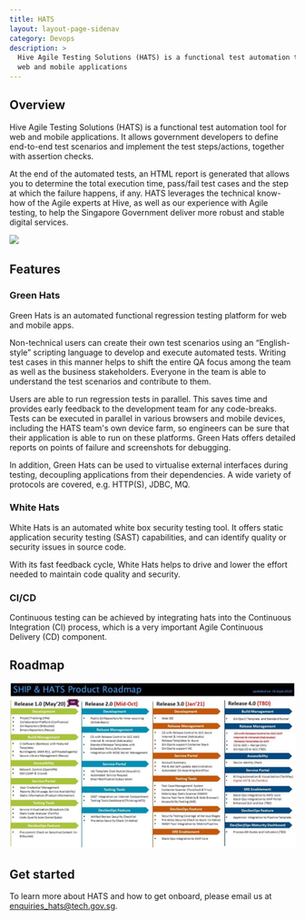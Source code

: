 ```yaml
---
title: HATS
layout: layout-page-sidenav
category: Devops
description: >
  Hive Agile Testing Solutions (HATS) is a functional test automation tool for 
  web and mobile applications
---
```


## Overview

Hive Agile Testing Solutions (HATS) is a functional test automation tool for web and mobile applications. It allows government developers to define end-to-end test scenarios and implement the test steps/actions, together with assertion checks.

At the end of the automated tests, an HTML report is generated that allows you to determine the total execution time, pass/fail test cases and the step at which the failure happens, if any. HATS leverages the technical know-how of the Agile experts at Hive, as well as our experience with Agile testing, to help the Singapore Government deliver more robust and stable digital services.

![](https://d3uzjhjcl6zsbz.cloudfront.net/hats.png)

## Features

### Green Hats

Green Hats is an automated functional regression testing platform for web and mobile apps.

Non-technical users can create their own test scenarios using an “English-style” scripting language to develop and execute automated tests. Writing test cases in this manner helps to shift the entire QA focus among the team as well as the business stakeholders. Everyone in the team is able to understand the test scenarios and contribute to them.

Users are able to run regression tests in parallel. This saves time and provides early feedback to the development team for any code-breaks. Tests can be executed in parallel in various browsers and mobile devices, including the HATS team's own device farm, so engineers can be sure that their application is able to run on these platforms. Green Hats offers detailed reports on points of failure and screenshots for debugging.

In addition, Green Hats can be used to virtualise external interfaces during testing, decoupling applications from their dependencies. A wide variety of protocols are covered, e.g. HTTP(S), JDBC, MQ.

### White Hats

White Hats is an automated white box security testing tool. It offers static application security testing (SAST) capabilities, and can identify quality or security issues in source code.

With its fast feedback cycle, White Hats helps to drive and lower the effort needed to maintain code quality and security.

### CI/CD

Continuous testing can be achieved by integrating hats into the Continuous Integration (CI) process, which is a very important Agile Continuous Delivery (CD) component.

## Roadmap

![ship and hats roadmap](/assets/img/SHIP-HATS-Product-Roadmap-18-9-2020.jpg)

## Get started

To learn more about HATS and how to get onboard, please email us at enquiries_hats@tech.gov.sg.
